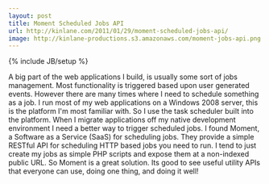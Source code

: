 ```yaml
---
layout: post
title: Moment Scheduled Jobs API
url: http://kinlane.com/2011/01/29/moment-scheduled-jobs-api/
image: http://kinlane-productions.s3.amazonaws.com/moment-jobs-api.png
---
```

{% include JB/setup %}
<p>
     A big part of the web applications I build, is usually some sort of jobs management. Most functionality is triggered based upon user generated events. However there are many times where I need to schedule something as a job. I run most of my web applications on a Windows 2008 server, this is the platform I'm most familiar with. So I use the task scheduler built into the platform. When I migrate applications off my native development environment I need a better way to trigger scheduled jobs. I found Moment, a Software as a Service (SaaS) for scheduling jobs. They provide a simple RESTful API for scheduling HTTP based jobs you need to run. I tend to just create my jobs as simple PHP scripts and expose them at a non-indexed public URL. So Moment is a great solution. Its good to see useful utility APIs that everyone can use, doing one thing, and doing it well!
</p>